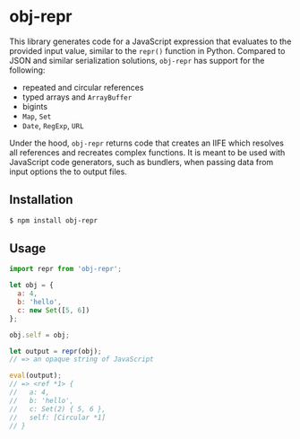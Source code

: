 # obj-repr

This library generates code for a JavaScript expression that evaluates to the provided input value, similar to the `repr()` function in Python. Compared to JSON and similar serialization solutions, `obj-repr` has support for the following:

- repeated and circular references
- typed arrays and `ArrayBuffer`
- bigints
- `Map`, `Set`
- `Date`, `RegExp`, `URL`

Under the hood, `obj-repr` returns code that creates an IIFE which resolves all references and recreates complex functions. It is meant to be used with JavaScript code generators, such as bundlers, when passing data from input options the to output files.


## Installation

```sh
$ npm install obj-repr
```


## Usage

```js
import repr from 'obj-repr';

let obj = {
  a: 4,
  b: 'hello',
  c: new Set([5, 6])
};

obj.self = obj;

let output = repr(obj);
// => an opaque string of JavaScript

eval(output);
// => <ref *1> {
//   a: 4,
//   b: 'hello',
//   c: Set(2) { 5, 6 },
//   self: [Circular *1]
// }
```
